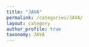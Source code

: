 ```yaml
---
title: "JAVA"
permalink: /categories/JAVA/
layout: category
author_profile: true
taxonomy: JAVA
---
```

